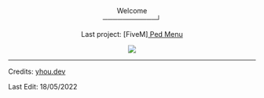 <div align="center">
  <div>Welcome</div>
  <div>───────────┘</div>
</p>
<div align="center"> Last project: [FiveM]<a href="https://github.com/yhoudev"> Ped Menu</a></div> 
</p>
<img align="center" src="https://thumbs.gfycat.com/BoringOptimisticGoldenmantledgroundsquirrel-size_restricted.gif">
  </a>
</div>
<body>
</p> 

------
</p>
<div>Credits: <a href="https://discord.gg/AMwncqP2">yhou.dev </a></div> 
</p>
<div>Last Edit: 18/05/2022</div>
